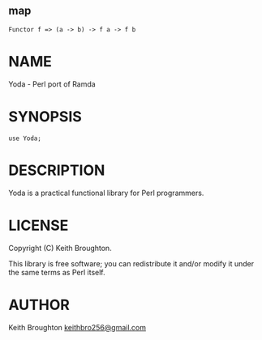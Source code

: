 ## map

    Functor f => (a -> b) -> f a -> f b

# NAME

Yoda - Perl port of Ramda

# SYNOPSIS

    use Yoda;

# DESCRIPTION

Yoda is a practical functional library for Perl programmers.

# LICENSE

Copyright (C) Keith Broughton.

This library is free software; you can redistribute it and/or modify
it under the same terms as Perl itself.

# AUTHOR

Keith Broughton <keithbro256@gmail.com>
